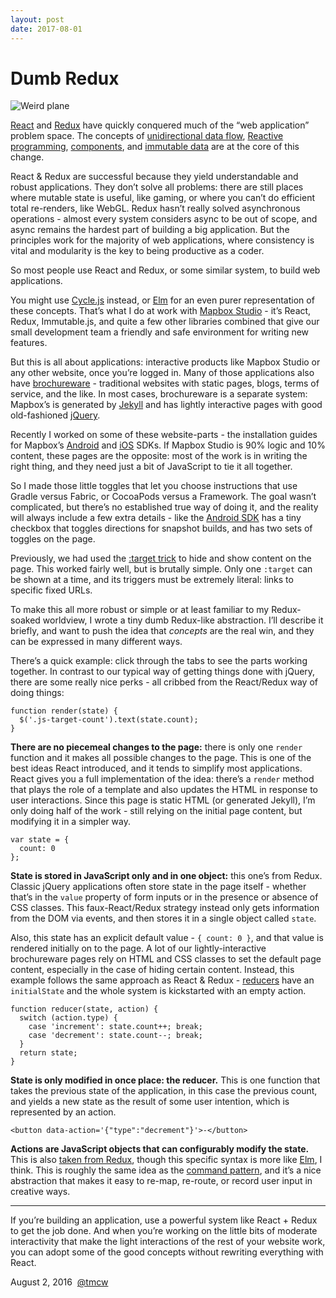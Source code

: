 ```yaml
---
layout: post
date: 2017-08-01
---
```


Dumb Redux
==========

![Weird plane](https://macwright.com/images/2016-08-02-dumb-redux-weird-plane.webp)

[React](https://reactjs.org/) and [Redux](https://redux.js.org/) have quickly conquered much of the “web application” problem space. The concepts of [unidirectional data flow](https://staltz.com/unidirectional-user-interface-architectures.html), [Reactive programming](https://en.wikipedia.org/wiki/Reactive_programming), [components](https://en.wikipedia.org/wiki/Component-based_software_engineering), and [immutable data](https://macwright.com/2015/05/18/practical-undo.html "Simple undo in JavaScript with Immutable.js") are at the core of this change.

React & Redux are successful because they yield understandable and robust applications. They don’t solve all problems: there are still places where mutable state is useful, like gaming, or where you can’t do efficient total re-renders, like WebGL. Redux hasn’t really solved asynchronous operations - almost every system considers async to be out of scope, and async remains the hardest part of building a big application. But the principles work for the majority of web applications, where consistency is vital and modularity is the key to being productive as a coder.

So most people use React and Redux, or some similar system, to build web applications.

You might use [Cycle.js](https://cycle.js.org/) instead, or [Elm](https://elm-lang.org/) for an even purer representation of these concepts. That’s what I do at work with [Mapbox Studio](https://www.mapbox.com/mapbox-studio/) - it’s React, Redux, Immutable.js, and quite a few other libraries combined that give our small development team a friendly and safe environment for writing new features.

But this is all about applications: interactive products like Mapbox Studio or any other website, once you’re logged in. Many of those applications also have [brochureware](https://en.wiktionary.org/wiki/brochureware) - traditional websites with static pages, blogs, terms of service, and the like. In most cases, brochureware is a separate system: Mapbox’s is generated by [Jekyll](https://jekyllrb.com/) and has lightly interactive pages with good old-fashioned [jQuery](https://jquery.com/).

Recently I worked on some of these website-parts - the installation guides for Mapbox’s [Android](https://docs.mapbox.com/android/maps/overview/) and [iOS](https://docs.mapbox.com/ios/maps/overview/) SDKs. If Mapbox Studio is 90% logic and 10% content, these pages are the opposite: most of the work is in writing the right thing, and they need just a bit of JavaScript to tie it all together.

So I made those little toggles that let you choose instructions that use Gradle versus Fabric, or CocoaPods versus a Framework. The goal wasn’t complicated, but there’s no established true way of doing it, and the reality will always include a few extra details - like the [Android SDK](https://docs.mapbox.com/android/maps/overview/) has a tiny checkbox that toggles directions for snapshot builds, and has two sets of toggles on the page.

Previously, we had used the [:target trick](https://bitsofco.de/the-target-trick/) to hide and show content on the page. This worked fairly well, but is brutally simple. Only one `:target` can be shown at a time, and its triggers must be extremely literal: links to specific fixed URLs.

To make this all more robust or simple or at least familiar to my Redux-soaked worldview, I wrote a tiny dumb Redux-like abstraction. I’ll describe it briefly, and want to push the idea that _concepts_ are the real win, and they can be expressed in many different ways.

There’s a quick example: click through the tabs to see the parts working together. In contrast to our typical way of getting things done with jQuery, there are some really nice perks - all cribbed from the React/Redux way of doing things:

    function render(state) {
      $('.js-target-count').text(state.count);
    }

**There are no piecemeal changes to the page:** there is only one `render` function and it makes all possible changes to the page. This is one of the best ideas React introduced, and it tends to simplify most applications. React gives you a full implementation of the idea: there’s a `render` method that plays the role of a template and also updates the HTML in response to user interactions. Since this page is static HTML (or generated Jekyll), I’m only doing half of the work - still relying on the initial page content, but modifying it in a simpler way.

    var state = {
      count: 0
    };

**State is stored in JavaScript only and in one object:** this one’s from Redux. Classic jQuery applications often store state in the page itself - whether that’s in the `value` property of form inputs or in the presence or absence of CSS classes. This faux-React/Redux strategy instead only gets information from the DOM via events, and then stores it in a single object called `state`.

Also, this state has an explicit default value - `{ count: 0 }`, and that value is rendered initially on to the page. A lot of our lightly-interactive brochureware pages rely on HTML and CSS classes to set the default page content, especially in the case of hiding certain content. Instead, this example follows the same approach as React & Redux - [reducers](https://redux.js.org/basics/reducers) have an `initialState` and the whole system is kickstarted with an empty action.

    function reducer(state, action) {
      switch (action.type) {
        case 'increment': state.count++; break;
        case 'decrement': state.count--; break;
      }
      return state;
    }

**State is only modified in once place: the reducer.** This is one function that takes the previous state of the application, in this case the previous count, and yields a new state as the result of some user intention, which is represented by an action.

    <button data-action='{"type":"decrement"}'>-</button>

**Actions are JavaScript objects that can configurably modify the state.** This is also [taken from Redux](https://redux.js.org/basics/actions), though this specific syntax is more like [Elm](http://guide.elm-lang.org/architecture/user_input/buttons.html), I think. This is roughly the same idea as the [command pattern](http://gameprogrammingpatterns.com/command.html), and it’s a nice abstraction that makes it easy to re-map, re-route, or record user input in creative ways.

* * *

If you’re building an application, use a powerful system like React + Redux to get the job done. And when you’re working on the little bits of moderate interactivity that make the light interactions of the rest of your website work, you can adopt some of the good concepts without rewriting everything with React.

August 2, 2016  [@tmcw](https://twitter.com/intent/follow?screen_name=tmcw&user_id=1458271 "Follow me on Twitter")
